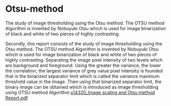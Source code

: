 # Otsu-method
The study of image thresholding using the Otsu method. The  OTSU method Algorithm is invented by Nobuyuki Otsu which is used for image binarization of  black and white of two pieces of highly contrasting.


Secondly, this report consists of the study of image thresholding using the Otsu method. The 
OTSU method Algorithm is invented by Nobuyuki Otsu which is used for image binarization of 
black and white of two pieces of highly contrasting. Separating the image pixel intensity of two 
levels which are background and foreground. Using the greater the variance, the lower the 
correlation, the largest variance of grey value pixel intensity is founded that is the binarized 
separator limit which is called the variance maximum threshold value in the image. Then using 
that binarized separator limit, the binary image can be obtained which is introduced as image 
thresholding using OTSU method Algorithm.[s14320_Image scaling and Otsu method Report.pdf](https://github.com/Umeshika97/Otsu-method/files/11240035/s14320_Image.scaling.and.Otsu.method.Report.pdf)


